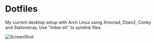 # Dotfiles

My current desktop setup with Arch Linux using Xmonad, Dzen2, Conky and Stalonetray. Use "linker.sh" to symlink files.

![ScreenShot](http://i.imgur.com/wCSGzUy.png)
